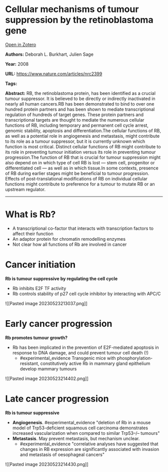 # Cellular mechanisms of tumour suppression by the retinoblastoma gene
[Open in Zotero](zotero://select/items/@BurkhartSage_2008)

**Authors:** Deborah L. Burkhart, Julien Sage

**Year:** 2008

**URL:** https://www.nature.com/articles/nrc2399

**Tags:**

**Abstract:** RB, the retinoblastoma protein, has been identified as a crucial tumour suppressor. It is believed to be directly or indirectly inactivated in nearly all human cancers.RB has been demonstrated to bind to over one hundred protein partners and has been shown to mediate transcriptional regulation of hundreds of target genes. These protein partners and transcriptional targets are thought to mediate the numerous cellular functions of RB, including temporary and permanent cell cycle arrest, genomic stability, apoptosis and differentiation.The cellular functions of RB, as well as a potential role in angiogenesis and metastasis, might contribute to its role as a tumour suppressor, but it is currently unknown which function is most critical. Distinct cellular functions of RB might contribute to its role in preventing tumour initiation versus its role in preventing tumour progression.The function of RB that is crucial for tumour suppression might also depend on in which type of cell RB is lost — stem cell, progenitor or differentiated cell — as well as in which tissue.In some contexts, presence of RB during earlier stages might be beneficial to tumour progression. Effects of post-translational modifications of RB on individual cellular functions might contribute to preference for a tumour to mutate RB or an upstream regulator.

---
# What is Rb? 
- A transcriptional co-factor that interacts with transcription factors to affect their function 
- An adaptor protein for chromatin remodelling enzymes 
- Not clear how all functions of Rb are involved in cancer 

# Cancer initiation 
**Rb is tumour suppressive by regulating the cell cycle** 
- Rb inhibits E2F TF activity 
- Rb controls stability of p27 cell cycle inhibitor by interacting with APC/C

![[Pasted image 20230523213037.png]]

# Early cancer progression 
**Rb promotes tumour growth?**
- Rb has been implicated in the prevention of E2F-mediated apoptosis in response to DNA damage, and could prevent tumour cell death (!) 
	- #experimental_evidence Transgenic mice with phosphorylation-resistant, constitutively active Rb in mammary gland epithelium develop mammary tumours 

![[Pasted image 20230523214402.png]]

# Late cancer progression 
**Rb is tumour suppressive**
- **Angiogenesis**. #experimental_evidence "deletion of Rb in a mouse model of Trp53-deficient squamous cell carcinoma demonstrates increased vascularization when compared to similar Trp53–/– tumours"
- **Metastasis**. May prevent metastasis, but mechanism unclear.  
	- #experimental_evidence "correlative analyses have suggested that changes in RB expression are significantly associated with invasion and metastasis of oesophageal cancers"

![[Pasted image 20230523214430.png]]